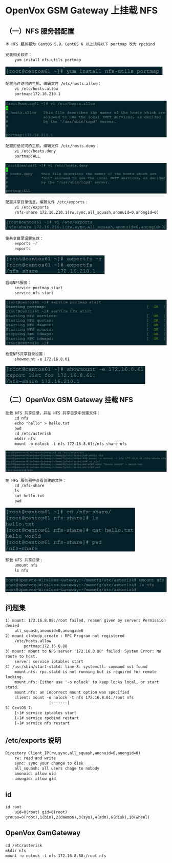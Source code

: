 # OpenVox GSM Gateway 上挂载 NFS

## （一）NFS 服务器配置

	本 NFS 服务器为 CentOS 5.9，CentOS 6 以上请将以下 portmap 改为 rpcbind

	安装相关软件：
		yum install nfs-utils portmap

![installpackages](images/packages.jpg)
 
	配置允许访问的主机，编辑文件 /etc/hosts.allow：
		vi /etc/hosts.allow
		portmap:172.16.210.1
		
![hostsallow](images/hosts.allow.jpg)
		
	配置拒绝访问的主机，编辑文件 /etc/hosts.deny：
		vi /etc/hosts.deny
		portmap:ALL
		
![hostsdeny](images/hosts.deny.jpg)

	配置共享目录信息，编辑文件 /etc/exports：
		vi /etc/exports
		/nfs-share 172.16.210.1(rw,sync,all_squash,anonuid=0,anongid=0)
		
 ![exports](images/exports.jpg)
 
	使共享目录设置生效：
		exports -r
		exports
		
 ![exportsr](images/exports.r.jpg)
 
	启动NFS服务：
 		service portmap start
		service nfs start
		
![startnfs](images/startnfs.jpg)

	检查NFS共享目录设置：
		showmount -e 172.16.8.61

![showmount](images/showmount.jpg)

## （二）OpenVox GSM Gateway 挂载 NFS

	挂载 NFS 共享目录，并在 NFS 共享目录中创建文件：
		cd nfs
		echo "hello" > hello.txt
		pwd
		cd /etc/asterisk
		mkdir nfs
		mount -o nolock -t nfs 172.16.8.61:/nfs-share nfs
		
![mount](images/mount.jpg)

	在 NFS 服务器中查看创建的文件：
		cd /nfs-share
		ls
		cat hello.txt
		pwd
 
![checkmount](images/checkmount.jpg)
 
	卸载 NFS 共享目录：
		umount nfs
		ls nfs

![umount](images/umount.jpg)

## 问题集

	1) mount: 172.16.8.88:/root failed, reason given by server: Permission denied
		all_squash,anonuid=0,anongid=0
	2) mount clntudp_create : RPC Program not registered
		/etc/hosts.allow
			portmap:172.16.8.88
	3) mount: mount to NFS server '172.16.8.88' failed: System Error: No route to host.
		server: service iptables start
	4) /usr/sbin/start-statd: line 8: systemctl: command not found
		mount.nfs: rpc.statd is not running but is required for remote locking.
		mount.nfs: Either use '-o nolock' to keep locks local, or start statd.
		mount.nfs: an incorrect mount option was specified
		client: mount -o nolock -t nfs 172.16.8.61:/root nfs
					   |-------|
	5) CentOS 7:
		[~]# service iptables start
		[~]# service rpcbind restart
		[~]# service nfs restart

## /etc/exports 说明

	Directory Client_IP(rw,sync,all_squash,anonuid=0,anongid=0)
		rw: read and write
		sync: sync your change to disk
		all_squash: all users chage to nobody
		anonuid: allow uid
		anongid: allow gid

## id

	id root
		uid=0(root) gid=0(root) groups=0(root),1(bin),2(daemon),3(sys),4(adm),6(disk),10(wheel)

## OpenVox GsmGateway
	cd /etc/asterisk
	mkdir nfs
	mount -o nolock -t nfs 172.16.8.88:/root nfs
